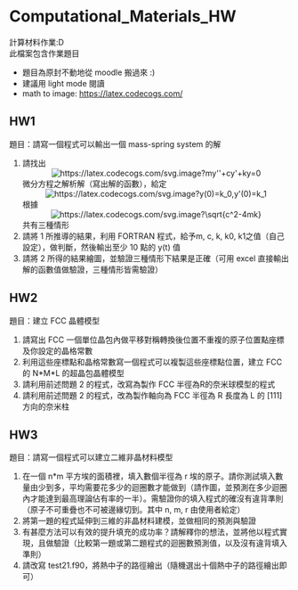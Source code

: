 # Computational_Materials_HW
計算材料作業:D  
此檔案包含作業題目
- 題目為原封不動地從 moodle 搬過來 :)
- 建議用 light mode 閱讀  
- math to image: https://latex.codecogs.com/

## HW1
題目：請寫一個程式可以輸出一個 mass-spring system 的解
1. 請找出  <div align=center><img src="https://latex.codecogs.com/svg.image?my''&plus;cy'&plus;ky=0" title="https://latex.codecogs.com/svg.image?my''+cy'+ky=0" /></div>微分方程之解析解（寫出解的函數），給定<div align=center><img src="https://latex.codecogs.com/svg.image?y(0)=k_0,y'(0)=k_1" title="https://latex.codecogs.com/svg.image?y(0)=k_0,y'(0)=k_1" /></div> 根據<div align=center><img src="https://latex.codecogs.com/svg.image?\sqrt{c^2-4mk}" title="https://latex.codecogs.com/svg.image?\sqrt{c^2-4mk}" /></div>共有三種情形
2. 請將 1 所推導的結果，利用 FORTRAN 程式，給予m, c, k, k0, k1之值（自己設定），做判斷，然後輸出至少 10 點的 y(t) 值
3. 請將 2 所得的結果繪圖，並驗證三種情形下結果是正確（可用 excel 直接輸出解的函數值做驗證，三種情形皆需驗證）


## HW2
題目：建立 FCC 晶體模型
1. 請寫出 FCC 一個單位晶包內做平移對稱轉換後位置不重複的原子位置點座標及你設定的晶格常數
2. 利用這些座標點和晶格常數寫一個程式可以複製這些座標點位置，建立 FCC 的 N\*M\*L 的超晶包晶體模型
3. 請利用前述問題 2 的程式，改寫為製作 FCC 半徑為R的奈米球模型的程式
4. 請利用前述問題 2 的程式，改為製作軸向為 FCC 半徑為 R 長度為 L 的 [111] 方向的奈米柱


## HW3
題目：請寫一個程式可以建立二維非晶材料模型
1. 在一個 n\*m 平方埃的面積裡，填入數個半徑為 r 埃的原子。請你測試填入數量由少到多，平均需要花多少的迴圈數才能做到（請作圖，並預測在多少迴圈內才能達到最高理論佔有率的一半）。需驗證你的填入程式的確沒有違背準則（原子不可重疊也不可被邊緣切到。其中 n, m, r 由使用者給定）
2. 將第一題的程式延伸到三維的非晶材料建模，並做相同的預測與驗證
3. 有甚麼方法可以有效的提升填充的成功率？請解釋你的想法，並將他以程式實現，且做驗證（比較第一題或第二題程式的迴圈數預測值，以及沒有違背填入準則）
4. 請改寫 test21.f90，將熱中子的路徑繪出（隨機選出十個熱中子的路徑繪出即可）



